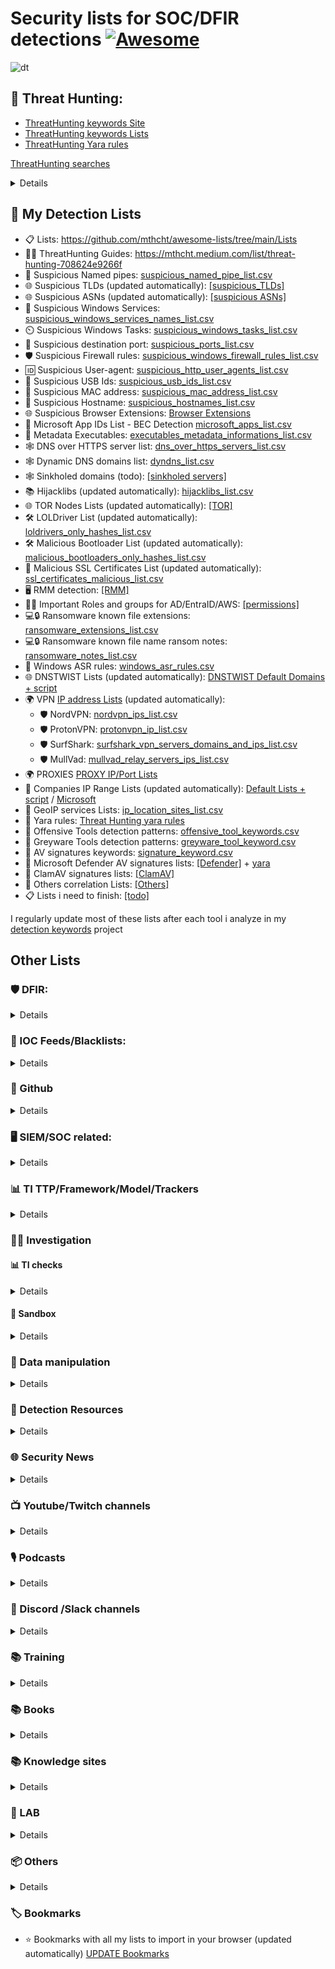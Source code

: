 # Security lists for SOC/DFIR detections [![Awesome](https://awesome.re/badge.svg)](https://awesome.re)
![dt](https://github.com/mthcht/awesome-lists/assets/75267080/059432aa-cfe9-46d1-a611-fbb225bce66e)



## 🐾 Threat Hunting:
- [ThreatHunting keywords Site](https://mthcht.github.io/ThreatHunting-Keywords/)
- [ThreatHunting keywords Lists](https://github.com/mthcht/ThreatHunting-Keywords)
- [ThreatHunting Yara rules](https://github.com/mthcht/ThreatHunting-Keywords-yara-rules)

[ThreatHunting searches](https://github.com/mthcht/Purpleteam/tree/main/Detection/Threat%20Hunting/generic)
<details>
  
  - [Windows Services Searches](https://detect.fyi/threat-hunting-suspicious-windows-service-names-2f0dceea204c)
  - [User-Agents Searches](https://mthcht.medium.com/threat-hunting-suspicious-user-agents-3dd764470bd0)
  - [DNS Over HTTPS Searches](https://mthcht.medium.com/detecting-dns-over-https-30fddb55ac78)
  - [Suspicious TLDs Searches](https://mthcht.medium.com/threat-hunting-suspicious-tlds-a742c2adbf58)
  - [HijackLibs Searches](https://mthcht.medium.com/detect-dll-hijacking-techniques-from-hijacklibs-with-splunk-c760d2e0656f)
  - [Phishing & DNSTWIST Searches](https://detect.fyi/detecting-phishing-attempts-with-dnstwist-37c426b3bbb8)
  - [Browsers extensions Searches](https://mthcht.medium.com/detecting-browser-extensions-installations-e0ac2b45c46b)
  - [C2 hiding in plain sigh](https://mthcht.medium.com/c2-hiding-in-plain-sight-7a83963b9344)
  - [HTML Smuggling artifacts](https://mthcht.medium.com/detecting-html-smuggling-phishing-attempts-15af824e60e4)
  - [PSEXEC & similar tools Searches](https://mthcht.medium.com/detecting-psexec-and-similar-tools-c812bf3dca6c)
  - [Time Slipping detection](https://mthcht.medium.com/event-log-manipulations-1-time-slipping-55bf95631c40)
  - [Suspicious Named pipes](https://detect.fyi/threat-hunting-suspicious-named-pipes-a4206e8a4bc8)

</details>

## 📂 My Detection Lists 
- 📋 Lists: https://github.com/mthcht/awesome-lists/tree/main/Lists
- 🕵️‍♂️ ThreatHunting Guides: https://mthcht.medium.com/list/threat-hunting-708624e9266f
- 🚰 Suspicious Named pipes: [suspicious_named_pipe_list.csv](https://github.com/mthcht/awesome-lists/blob/main/Lists/suspicious_named_pipe_list.csv)
- 🌐 Suspicious TLDs (updated automatically): [[suspicious_TLDs]](https://github.com/mthcht/awesome-lists/tree/main/Lists/TLDs)
- 🌐 Suspicious ASNs (updated automatically): [[suspicious ASNs]](https://github.com/mthcht/awesome-lists/tree/main/Lists/ASNs)
- 🔧 Suspicious Windows Services: [suspicious_windows_services_names_list.csv](https://github.com/mthcht/awesome-lists/blob/main/Lists/suspicious_windows_services_names_list.csv)
- ⏲️ Suspicious Windows Tasks: [suspicious_windows_tasks_list.csv](https://github.com/mthcht/awesome-lists/blob/main/Lists/suspicious_windows_tasks_list.csv)
- 🚪 Suspicious destination port: [suspicious_ports_list.csv](https://github.com/mthcht/awesome-lists/blob/main/Lists/suspicious_ports_list.csv)
- 🛡️ Suspicious Firewall rules: [suspicious_windows_firewall_rules_list.csv](https://github.com/mthcht/awesome-lists/blob/main/Lists/suspicious_windows_firewall_rules_list.csv)
- 🆔 Suspicious User-agent: [suspicious_http_user_agents_list.csv](https://github.com/mthcht/awesome-lists/blob/main/Lists/suspicious_http_user_agents_list.csv)
- 📇 Suspicious USB Ids: [suspicious_usb_ids_list.csv](https://github.com/mthcht/awesome-lists/blob/main/Lists/suspicious_usb_ids_list.csv)
- 🔢 Suspicious MAC address: [suspicious_mac_address_list.csv](https://github.com/mthcht/awesome-lists/blob/main/Lists/suspicious_mac_address_list.csv)
- 📛 Suspicious Hostname: [suspicious_hostnames_list.csv](https://github.com/mthcht/awesome-lists/blob/main/Lists/suspicious_hostnames_list.csv)
- 🌐 Suspicious Browser Extensions: [Browser Extensions](https://github.com/mthcht/awesome-lists/tree/main/Lists/Browser%20Extensions)
- 📧 Microsoft App IDs List - BEC Detection [microsoft_apps_list.csv](https://github.com/mthcht/awesome-lists/blob/main/Lists/microsoft_apps_list.csv)
- 🧮 Metadata Executables: [executables_metadata_informations_list.csv](https://github.com/mthcht/awesome-lists/blob/main/Lists/Windows%20Metadata/executables_metadata_informations_list.csv)
- 🕸️ DNS over HTTPS server list: [dns_over_https_servers_list.csv](https://github.com/mthcht/awesome-lists/blob/main/Lists/dns_over_https_servers_list.csv)
- 🕸️ Dynamic DNS domains list:  [dyndns_list.csv](https://github.com/mthcht/awesome-lists/blob/main/Lists/DYNDNS/dyn-dns-list-alexandrosmagos/dyndns_list.csv)
- 🕸️ Sinkholed domains (todo): [\[sinkholed servers\]](https://github.com/mthcht/awesome-lists/tree/main/Lists/Domains/sinkholed_servers)
- 📚 Hijacklibs (updated automatically): [hijacklibs_list.csv](https://github.com/mthcht/awesome-lists/blob/main/Lists/Hijacklibs/hijacklibs_list.csv)
- 🌐 TOR Nodes Lists (updated automatically): [[TOR]](https://github.com/mthcht/awesome-lists/tree/main/Lists/TOR)
- 🛠️ LOLDriver List (updated automatically): [loldrivers_only_hashes_list.csv](https://github.com/mthcht/awesome-lists/blob/main/Lists/Drivers/loldrivers_only_hashes_list.csv)
- 🛠️ Malicious Bootloader List (updated automatically): [malicious_bootloaders_only_hashes_list.csv](https://github.com/mthcht/awesome-lists/blob/main/Lists/Drivers/malicious_bootloaders_only_hashes_list.csv)
- 📜 Malicious SSL Certificates List (updated automatically): [ssl_certificates_malicious_list.csv](https://github.com/mthcht/awesome-lists/blob/main/Lists/SSL%20CERTS/ssl_certificates_malicious_list.csv)
- 🖥️ RMM detection: [[RMM]](https://github.com/mthcht/awesome-lists/tree/main/Lists/RMM)
- 👤🔑 Important Roles and groups for AD/EntraID/AWS: [[permissions]](https://github.com/mthcht/awesome-lists/tree/main/Lists/permissions)
- 💻🔒 Ransomware known file extensions: [ransomware_extensions_list.csv](https://github.com/mthcht/awesome-lists/blob/main/Lists/ransomware_extensions_list.csv)
- 💻🔒 Ransomware known file name ransom notes: [ransomware_notes_list.csv](https://github.com/mthcht/awesome-lists/blob/main/Lists/ransomware_notes_list.csv)
- 📝 Windows ASR rules: [windows_asr_rules.csv](https://github.com/mthcht/awesome-lists/blob/main/Lists/windows_asr_rules.csv)
- 🌐 DNSTWIST Lists (updated automatically): [DNSTWIST Default Domains + script](https://github.com/mthcht/awesome-lists/tree/main/Lists/Phishing/DNSTWIST)
- 🌍 VPN [IP address Lists](https://github.com/mthcht/awesome-lists/tree/main/Lists/VPN) (updated automatically): 
  - 🛡️ NordVPN: [nordvpn_ips_list.csv](https://github.com/mthcht/awesome-lists/blob/main/Lists/VPN/NordVPN/nordvpn_ips_list.csv)
  - 🛡️ ProtonVPN: [protonvpn_ip_list.csv](https://github.com/mthcht/awesome-lists/blob/main/Lists/VPN/ProtonVPN/protonvpn_ip_list.csv)
  - 🛡️ SurfShark: [surfshark_vpn_servers_domains_and_ips_list.csv](https://github.com/mthcht/awesome-lists/blob/main/Lists/VPN/SurfSharkVPN/surfshark_vpn_servers_domains_and_ips_list.csv)
  - 🛡️ MullVad: [mullvad_relay_servers_ips_list.csv](https://github.com/mthcht/awesome-lists/blob/main/Lists/VPN/MullVad/mullvad_relay_servers_ips_list.csv)
- 🌍 PROXIES [PROXY IP/Port Lists](https://github.com/mthcht/awesome-lists/tree/main/Lists/PROXY)
- 🏢 Companies IP Range Lists (updated automatically): [Default Lists + script](https://github.com/mthcht/awesome-lists/tree/main/Lists/Ranges_IP_Address_Company_List/bgp.he.net) / [Microsoft](https://github.com/mthcht/awesome-lists/tree/main/Lists/Ranges_IP_Address_Company_List/Microsoft)
- 📍  GeoIP services Lists: [ip_location_sites_list.csv](https://github.com/mthcht/awesome-lists/blob/main/Lists/GeoIP/ip_location_sites_list.csv)
- 🧬 Yara rules: [Threat Hunting yara rules](https://github.com/mthcht/ThreatHunting-Keywords-yara-rules)
- 🧬 Offensive Tools detection patterns: [offensive_tool_keywords.csv](https://raw.githubusercontent.com/mthcht/ThreatHunting-Keywords/main/offensive_tool_keyword.csv)
- 🧬 Greyware Tools detection patterns: [greyware_tool_keyword.csv](https://raw.githubusercontent.com/mthcht/ThreatHunting-Keywords/main/greyware_tool_keyword.csv)
- 🧬 AV signatures keywords: [signature_keyword.csv](https://github.com/mthcht/ThreatHunting-Keywords/blob/main/signature_keyword.csv)
- 🧬 Microsoft Defender AV signatures lists: [[Defender]](https://github.com/mthcht/awesome-lists/tree/main/Lists/AV%20signatures/Defender) + [yara](https://github.com/mthcht/awesome-lists/tree/main/Lists/Others/Defender_yara_rules)
- 🧬 ClamAV signatures lists: [[ClamAV]](https://github.com/mthcht/awesome-lists/tree/main/Lists/AV%20signatures/ClamAV)  
- 🔗 Others correlation Lists: [[Others]](https://github.com/mthcht/awesome-lists/tree/main/Lists/Others)
- 📋 Lists i need to finish: [[todo]](https://github.com/mthcht/awesome-lists/tree/main/todo)

I regularly update most of these lists after each tool i analyze in my [detection keywords](https://github.com/mthcht/ThreatHunting-Keywords) project

## Other Lists


### 🛡️ DFIR:

<details>

  - [🔥 EricZimmerman Tools 🔥](https://ericzimmerman.github.io/#!index.md)
  - [usnjrnl_rewind](https://github.com/CyberCX-DFIR/usnjrnl_rewind)
  - [dfir-orc](https://github.com/dfir-orc)
  - [dfir-orc-config](https://github.com/DFIR-ORC/dfir-orc-config)
  - [Arsenal Recon Forensic tools](https://arsenalrecon.com/downloads)
  - [Splunk4DFIR](https://github.com/mf1d3l/Splunk4DFIR)
  - [dfiq](https://github.com/google/dfiq)
  - [Mind maps](https://github.com/AndrewRathbun/DFIRMindMaps)
  - [arfifacts List - DFIRArtifactMuseum](https://github.com/AndrewRathbun/DFIRArtifactMuseum)
  - [arfifacts List - ForensicArtifacts](https://github.com/ForensicArtifacts/artifacts)
  - [Autopsy](https://www.autopsy.com/download/)
  - [SleuthKit](https://github.com/sleuthkit/sleuthkit)
  - [\[OS\] SIFT Workstation](https://www.sans.org/tools/sift-workstation/)
  - [\[OS\] Remnux](https://remnux.org/)
  - [\[OS\] sof-elk](https://github.com/philhagen/sof-elk)
  - [\[OS\] tsurugi](https://tsurugi-linux.org/)
  - [\[OS\] DEFT](https://distrowatch.com/table.php?distribution=deft)
  - [\[OS\] Flare VM](https://github.com/mandiant/flare-vm)
  - [PSBits](https://github.com/gtworek/PSBits/tree/master/DFIR)
  - [Yara - Threat Hunting](https://github.com/mthcht/ThreatHunting-Keywords-yara-rules) + [TH](https://github.com/mthcht/ThreatHunting-Keywords)
  - [Yara - Forge](https://github.com/YARAHQ/yara-forge) 
  - [capa](https://github.com/mandiant/capa)
  - [Malcontent](https://github.com/chainguard-dev/malcontent)
  - [\[Event parser\] evtx](https://github.com/omerbenamram/evtx)
  - [\[Event Parser\] procmon-parser](https://github.com/eronnen/procmon-parser)
  - [\[Event Parser\] Linux - MasterParser](https://github.com/securityjoes/MasterParser)
  - [\[EVTX\] Hayabusa](https://github.com/Yamato-Security/hayabusa)
  - [\[EVTX\] WELA](https://github.com/Yamato-Security/WELA)
  - [\[EVTX\] chainsaw](https://github.com/WithSecureLabs/chainsaw)
  - [\[EVTX\] APTHunter](https://github.com/ahmedkhlief/APT-Hunter/)
  - [\[EVTX / Auditd\] Zircolite](https://github.com/wagga40/Zircolite)
  - [werejugo](https://github.com/MarkBaggett/werejugo)
  - [ADTimeline](https://github.com/ANSSI-FR/ADTimeline)
  - [PersistenceSniper](https://github.com/last-byte/PersistenceSniper)
  - [\[O365\] Logs - Microsoft-Analyzer-Suite](https://github.com/evild3ad/Microsoft-Analyzer-Suite)
  - [Logon Tracer](https://github.com/JPCERTCC/LogonTracer)
  - [Timeline Plaso](https://github.com/log2timeline/plaso)
  - [Timeline TimeSketch](https://github.com/google/timesketch)
  - [regripper](https://github.com/warewolf/regripper)
  - [OneDrive OCR DB artifact collector exe](https://github.com/vxunderground/OCRMe/)
  - [OneDrive OCR DB artifact collector python ](https://github.com/Beercow/OCRMe)
  - [hollows hunter](https://github.com/hasherezade/hollows_hunter)
  - [PE sieve](https://github.com/hasherezade/pe-sieve)
  - [RdpCacheStitcher](https://github.com/BSI-Bund/RdpCacheStitcher)
  - [Searching strings - ripgrep](https://github.com/BurntSushi/ripgrep)
  - [Searching strings - Recoll](https://www.recoll.org/pages/recoll-windows.html)
  - [Kape](https://www.kroll.com/en/insights/publications/cyber/kroll-artifact-parser-extractor-kape)
  - [Kape Files](https://github.com/EricZimmerman/KapeFiles)
  - [More Kape ressources](https://github.com/AndrewRathbun/Awesome-KAPE)
  - [VolatileDataCollector](https://github.com/gtworek/VolatileDataCollector)
  - [Velociraptor](https://github.com/Velocidex/velociraptor)
  - [TZ tools](https://www.tzworks.com/download_links.php)
  - [Nirsoft tools](https://www.nirsoft.net/)
  - [\[memory\] MemDump](https://nircmd.nirsoft.net/memdump.html)
  - [\[memory\] MemProcFS](https://github.com/ufrisk/MemProcFS)
  - [\[memory\] MemProcFS-Analyzer](https://github.com/evild3ad/MemProcFS-Analyzer)
  - [\[memory\] avml](https://github.com/microsoft/avml)
  - [\[memory\] WinPmem](https://github.com/Velocidex/WinPmem)
  - [\[memory\] Volatility](https://github.com/volatilityfoundation/volatility3/)
  - [\[Image Mount\] FTK Imager](https://www.exterro.com/ftk-product-downloads)
  - [\[Image Mount\] OSFMount](https://www.osforensics.com/tools/mount-disk-images.html)
  - [\[Network\] Network Miner](https://www.netresec.com/?page=NetworkMiner)
  - [\[Network\] Wireshark](https://www.wireshark.org/)
  - [\[Network\] xplico](https://www.xplico.org/)
  - [\[Carving\] PhotoRec](https://www.cgsecurity.org/wiki/PhotoRec)
  - [\[Carving\] Bulk Extractor](https://github.com/simsong/bulk_extractor)
  - [Didier Stevens tools](https://blog.didierstevens.com/programs/)
  - [\[memory\] Lime](https://github.com/504ensicsLabs/LiME)
  - [Windows artifacts](https://github.com/Psmths/windows-forensic-artifacts)
  - [\[Linux\] UAC](https://github.com/tclahr/uac)
  - [lists - aboutdfir.com](https://aboutdfir.com/)
  - [Monitoring - Osquery](https://github.com/osquery/osquery)
  - [\[IR Guide\] OpenProject ](https://github.com/DebugPrivilege/OpenProject)
  - [\[OSX Tools\] Knockknock](objective-see.com/products/knockknock.html)
  - [\[OSX Tools\] mac_apt](https://github.com/ydkhatri/mac_apt)
  - [Browser Chrome Extensions DNS Forensic](https://github.com/arsolutioner/ExtensionHound)

</details>

### 🚫 IOC Feeds/Blacklists:

<details> 

- [ABUSE.CH BLACKLISTS](https://sslbl.abuse.ch/blacklist/)
- [Block Lists](https://github.com/blocklistproject/Lists)
- [DNS Block List](https://github.com/hagezi/dns-blocklists)
- [Phishing Block List](https://github.com/jarelllama/Scam-Blocklist)
- [Binary Defense IP Block List](https://www.binarydefense.com/banlist.txt)
- [C2IntelFeeds](https://github.com/drb-ra/C2IntelFeeds)
- [Volexity TI](https://github.com/volexity/threat-intel)
- [Open Source TI](https://github.com/Bert-JanP/Open-Source-Threat-Intel-Feeds)
- [C2 Tracker](https://github.com/montysecurity/C2-Tracker)
- [Unit42 IOC](https://github.com/mthcht/iocs)
- [Sekoia IOC](https://github.com/SEKOIA-IO/Community/tree/main/IOCs)
- [Unit42 Timely IOC](https://github.com/PaloAltoNetworks/Unit42-timely-threat-intel)
- [Unit42 Articles IOC](https://github.com/PaloAltoNetworks/Unit42-Threat-Intelligence-Article-Information)
- [ThreatFOX IOC](https://threatfox.abuse.ch/export/)
- [Zscaler ThreatLabz IOC](https://github.com/threatlabz/iocs)
- [Zscaler ThreatLabz Ransomware notes](https://github.com/ThreatLabz/ransomware_notes)
- [experiant.ca](https://fsrm.experiant.ca/api/v1/get])
- [Sophos lab IOC](https://github.com/sophoslabs/IoCs)
- [ESET Research IOC](https://github.com/eset/malware-ioc)
- [ExecuteMalware IOC](https://github.com/executemalware/Malware-IOCs)
- [Cisco Talos IOC](https://github.com/Cisco-Talos/IOCs)
- [Elastic Lab IOC](https://github.com/elastic/labs-releases/tree/main/indicators)
- [Blackorbid APT Report IOC](https://github.com/blackorbird/APT_REPORT)
- [AVAST IOC](https://github.com/avast/ioc)
- [Zimperium IOC](https://github.com/Zimperium/IOC)
- [HarfangLab IOC](https://github.com/HarfangLab/iocs)
- [DoctorWeb IOC](https://github.com/DoctorWebLtd/malware-iocs)
- [BlackLotusLab IOC](https://github.com/blacklotuslabs/IOCs)
- [prodaft IOC](https://github.com/prodaft/malware-ioc)
- [Pr0xylife DarkGate IOC](https://github.com/pr0xylife/DarkGate)
- [Pr0xylife Latrodectus IOC](https://github.com/pr0xylife/Latrodectus)
- [Pr0xylife WikiLoader IOC](https://github.com/pr0xylife/WikiLoader)
- [Pr0xylife SSLoad IOC](https://github.com/pr0xylife/SSLoad)
- [Pr0xylife Pikabot IOC](https://github.com/pr0xylife/Pikabot)
- [Pr0xylife Matanbuchus IOC](https://github.com/pr0xylife/Matanbuchus)
- [Pr0xylife QakBot IOC](https://github.com/pr0xylife/Qakbot)
- [Pr0xylife IceID IOC](https://github.com/pr0xylife/IcedID)
- [Pr0xylife Emotet IOC](https://github.com/pr0xylife/Emotet)
- [Pr0xylife BumbleBee IOC](https://github.com/pr0xylife/Bumblebee)
- [Pr0xylife Gozi IOC](https://github.com/pr0xylife/Gozi)
- [Pr0xylife NanoCore IOC](https://github.com/pr0xylife/Nanocore)
- [Pr0xylife NetWire IOC](https://github.com/pr0xylife/Netwire)
- [Pr0xylife AsyncRAT IOC](https://github.com/pr0xylife/AsyncRAT)
- [Pr0xylife Lokibot IOC](https://github.com/pr0xylife/Lokibot)
- [Pr0xylife RemcosRAT IOC](https://github.com/pr0xylife/RemcosRAT)
- [Pr0xylife nworm IOC](https://github.com/pr0xylife/nworm)
- [Pr0xylife AZORult IOC](https://github.com/pr0xylife/AZORult)
- [Pr0xylife NetSupportRAT IOC](https://github.com/pr0xylife/NetSupportRAT)
- [Pr0xylife BitRAT IOC](https://github.com/pr0xylife/BitRAT)
- [Pr0xylife BazarLoader IOC](https://github.com/pr0xylife/BazarLoader)
- [Pr0xylife SnakeKeylogger IOC](https://github.com/pr0xylife/SnakeKeylogger)
- [Pr0xylife njRat IOC](https://github.com/pr0xylife/njRat)
- [Pr0xylife Vidar IOC](https://github.com/pr0xylife/Vidar)
- [Pr0xylife Warmcookie IOC](https://github.com/pr0xylife/Warmcookie-Badspace)
- [Cloud Intel IOC](https://github.com/unknownhad/CloudIntel)
- [Phihsing urls - last week feed](https://file.jeroengui.be/phishing/last_week.txt)
- [SpamHaus drop.txt](https://www.spamhaus.org/drop/drop.txt)
- [SpamHaus drop + ASN](https://www.spamhaus.org/blocklists/do-not-route-or-peer/)
- [UrlHaus_misp](https://urlhaus.abuse.ch/downloads/misp/)
- [UrlHaus_misp ASN](https://urlhaus.abuse.ch/feeds/)
- [UrlHaus](https://urlhaus.abuse.ch/api/#csv)
- [vx-underground - Great Resource for Samples and Intelligence Reports](https://vx-underground.org/Samples)
- [Ransomware.live](https://ransomware.live)
- [rosti.bin public reports feed](https://rosti.bin.re/feeds)

</details> 

### 🐙 Github

<details>

- [More github lists](https://github.com/mthcht?tab=stars&user_lists_direction=asc&user_lists_sort=name)

</details>

### 🖥️ SIEM/SOC related:
<details>
  
- [EDR Telemetry](https://github.com/tsale/EDR-Telemetry)
- [PurpleTeam Scripts](https://github.com/mthcht/Purpleteam)
- [Awesome-SOC](https://github.com/cyb3rxp/awesome-soc)
- [Threat-Hunting with Splunk](https://github.com/mthcht/ThreatHunting-Keywords)
- [Detection Lists](https://github.com/mthcht/awesome-lists/Lists)
  
</details> 

### 📊 TI TTP/Framework/Model/Trackers 

<details>
  
- [Tools used by ransomware groups - @BushidoToken](https://github.com/BushidoUK/Ransomware-Tool-Matrix)
- [Tools used by Russian APT](https://github.com/BushidoUK/Russian-APT-Tool-Matrix)
- [Tools associated with groups (partial)](https://docs.google.com/spreadsheets/d/1H9_xaxQHpWaa4O_Son4Gx0YOIzlcBWMsdvePFX68EKU)
- [Techniques - MITRE ATT&CK](https://attack.mitre.org/techniques/enterprise/)
- [Tactics - MITRE ATT&CK](https://attack.mitre.org/tactics/enterprise/)
- [Groups & Operations Naming conventions matrix](https://docs.google.com/spreadsheets/d/1H9_xaxQHpWaa4O_Son4Gx0YOIzlcBWMsdvePFX68EKU)
- [Mitigation - MITRE ATT&CK](https://attack.mitre.org/mitigations/enterprise/)
- [ATT&CK matrix navigator](https://mitre-attack.github.io/attack-navigator/)
- [All MITRE data in xlsx format](https://attack.mitre.org/resources/attack-data-and-tools/) 
- [Tools used by threat actor groups - MITRE ATT&CK](https://attack.mitre.org/software/)
- [atomic-red-team](https://github.com/redcanaryco/atomic-red-team)
- [redcanary Threat Detection report](https://redcanary.com/threat-detection-report/)
- [The-Unified-Kill-Chain](https://www.unifiedkillchain.com/assets/The-Unified-Kill-Chain.pdf)
- [TTP pyramid](https://scythe.io/library/summiting-the-pyramid-of-pain-the-ttp-pyramid)
- [Pyramid of pain](https://detect-respond.blogspot.com/2013/03/the-pyramid-of-pain.html)
- [Cyber Kill chain](https://www.lockheedmartin.com/en-us/capabilities/cyber/cyber-kill-chain.html)
- [MITRE D3FEND](https://d3fend.mitre.org/)
- [MITRE CAPEC](https://capec.mitre.org/)
- [MITRE CAR](https://car.mitre.org/)
- [MITRE PRE-ATT&CK Techniques](https://attack.mitre.org/versions/v7/techniques/pre/)
- [APTMAP](https://github.com/andreacristaldi/APTmap)
- [🔥ALL TI Reports🔥](https://github.com/mthcht/ThreatIntel-Reports)
- [🔥ALL TI Reports searches🔥](https://mthcht.github.io/ThreatIntel-Reports/)
  
</details>


### 🕵️‍♂️ Investigation

#### 📊 TI checks

<details>
  
  - [Virustotal](https://www.virustotal.com/#/home/search)
  - [SpamHaus](https://check.spamhaus.org/)
  - [AbuseIPDB](https://www.abuseipdb.com/)
  - [Malwarebazaar](https://bazaar.abuse.ch/)
  - [emailrep](https://emailrep.io/)
  - [dnsdumpster](https://dnsdumpster.com/)
  - [nslookup.io](https://www.nslookup.io/)
  - [cloudfare scan](https://radar.cloudflare.com/scan)
  - [shodan](https://www.shodan.io/)
  - [Onyphe](https://www.onyphe.io/)
  - [haveibeenpwned](https://haveibeenpwned.com/)
  - [leakcheck.io](leakcheck.io)
  - [Censys](https://search.censys.io/)
  - [cybergordon (reputation check)](https://cybergordon.com/)
  - [threatminer](https://www.threatminer.org/)
  - [urlscan](https://urlscan.io/)
  - [Apptotal (apps and extensions analysis)](https://apptotal.io/)
  - [urlquery](http://urlquery.net/)
  - [cloudfare scanner](https://radar.cloudflare.com/)
  - [urlvoid](https://www.urlvoid.com)
  - [urldna.io](https://urldna.io/)
  - [checkphish](https://checkphish.bolster.ai/)
  - [ipvoid](https://www.ipvoid.com/)
  - [mxtoolbox](https://mxtoolbox.com/NetworkTools.aspx)
  - [mxtoolbox mail header](https://mxtoolbox.com/EmailHeaders.aspx)
  - [Microsoft TI](https://ti.defender.microsoft.com/)
  - [pulsedive](https://pulsedive.com/)
  - [threatbook](https://threatbook.io/)
  - [web archive](https://web.archive.org/)
  - [McAfee Threat Intelligence Exchange](https://www.mcafee.com/enterprise/en-us/products/threat-intelligence-exchange.html)
  - [Kaspersky Security Network](https://www.kaspersky.com/security-network)
  - [Microsoft Security Intelligence Report](https://www.microsoft.com/en-us/wdsi/intelligence-report)
  - [IBM X-Force Exchange](https://exchange.xforce.ibmcloud.com/) 
  - [AlienVault OTX](https://otx.alienvault.com/)
  - [greynoise](https://viz.greynoise.io/)
  - [whoxy](https://www.whoxy.com/reverse-whois/)
  - [url tiny-scan](https://www.tiny-scan.com/)
  - [certificates - crt.sh](https://crt.sh/)
  - [site web-check]https://web-check.as93.net/)
  - [validin.com](https://app.validin.com/)
  - [Browser Extension CRX checker](https://crxaminer.tech/)
  - [echotrail](https://www.echotrail.io/)
  - [Malware-Traffic-Analysis (PCAP files)](https://malware-traffic-analysis.net/)
  - [redhuntlabs](https://redhuntlabs.com/online-ide-search)
  - [whois domaintools](https://whois.domaintools.com/)
  - [ASN check bgp.he](/bgp.he.net/)
  - [viewdns](http://viewdns.info/)
  - [OUI mac address lookup](https://www.wireshark.org/tools/oui-lookup.html)
  - [xcyclopedia](https://strontic.github.io/xcyclopedia/)
  - [abuse.ch](https://abuse.ch/#platforms)
  - [malware-traffic-analysis](https://www.malware-traffic-analysis.net/index.html)
  - [waybackmachine](http://web.archive.org/)
  - [dnshistory](https://dnshistory.org/)
  - [asnlookup](https://asnlookup.com/)
  - [fofa.info](https://fofa.info/)
  - [SecurityTrail](https://securitytrails.com/)
  - [ZommEye](https://www.zoomeye.hk/)
  - [BlueCoat lookup](https://sitereview.bluecoat.com/)
  - [Norton lookup](https://safeweb.norton.com/)
  - [Fortinet lookup](https://www.fortiguard.com/webfilter)
  - [McAfee lookup](https://sitelookup.mcafee.com/)
  - [Trellix lookup](https://trustedsource.org/)
  - [Palo Alto lookup](https://urlfiltering.paloaltonetworks.com/query/)
  - [Talos Intelligence lookup](https://www.talosintelligence.com/reputation_center)
  - [Checkpoint lookup](https://urlcat.checkpoint.com/urlcat/main.htm)
  - [Cyren lookup](https://www.cyren.com/security-center/url-category-check-gate)
  - [Forcepoint lookup](https://support.forcepoint.com/s/site-lookup)
  - [TrendMicro lookup](https://global.sitesafety.trendmicro.com/)

</details>

#### 🔬 Sandbox

<details>
  
- [Sandbox Anyrun](https://any.run/)
- [triage](https://tria.ge/s)
- [capesandbox](https://www.capesandbox.com/)
- [joesandbox](https://www.joesandbox.com/analysispaged/0)
- [filescan.io](https://www.filescan.io/)
- [Sandbox HA](https://www.hybrid-analysis.com/)
- [virustotal](https://www.virustotal.com)
- [threat zone](https://app.threat.zone/scan)
- [vmray](https://www.vmray.com/)
</details>


### 🧩 Data manipulation

<details>
  
- [jsoncrack](https://jsoncrack.com/editor)
- [Grok debugger](https://grokdebugger.com/)
- [JS deobfuscator](https://lelinhtinh.github.io/de4js/)
- [cyberchef](https://cyberchef.org/)
- [PCAP online analyzer](https://apackets.com/)
- [Hash calculator](https://md5calc.com/hash)
- [regex101](https://regex101.com/)
- [CyberChef](https://gchq.github.io/CyberChef/)
- [Javascript Deobfuscator](https://deobfuscate.relative.im/)
- [JSONViewer](https://jsonviewer.stack.hu/)
- [TextMechanic](https://textmechanic.com/)
- [UrlEncode.org](https://www.urlencoder.org/)
- [TextFixer](https://www.textfixer.com/)
- [RegExr](https://regexr.com/)
- [TextUtils](https://textutils.com/)
- [TextCompactor](https://textcompactor.com/)
- [Pretty Diff](https://prettydiff.com/)
- [XML Tree](http://www.xmltree.com/)
- [Online XML Formatter and Beautifier](https://www.freeformatter.com/xml-formatter.html)
- [XML Escape Tool](https://www.freeformatter.com/xml-escape.html)
- [DiffChecker](https://www.diffchecker.com/)
- [CSVJSON](https://www.csvjson.com/)
- [HTML Formatter](https://htmlformatter.com/)
- [Text Tool](https://texttools.netlify.app/)
- [String Manipulation Tool](https://string-functions.com/)
- [unshorten it](https://www.unshorten.it)
- [urlunscrambler](https://www.urlunscrambler.com/)
- [longurl](https://www.longurl.org/)
- [Message Header](https://mha.azurewebsites.net/pages/mha.html)
- [MXToolbox EmailHeaders](https://mxtoolbox.com/EmailHeaders.aspx)
- [Email Header Analyzer](https://emailheaders.verification-check.com/)
- [Email Header Analysis](https://www.email-format.com/header-analysis/)
- [Gitlab dashboard from Excel](https://thisdavej.com/copy-table-in-excel-and-paste-as-a-markdown-table/)
- [OPENAI](https://openai.com/playground)
- [uncoder](https://uncoder.io/)
- [DeHashed](https://dehashed.com/)

</details>


### 📡 Detection Resources

<details>

- [Detection Lists](https://github.com/mthcht/awesome-lists/tree/main/Lists)
- [MITRE techniques](https://attack.mitre.org/techniques/enterprise/)
- [MITRE Updates](https://attack.mitre.org/resources/updates/)
- [MITRE D3fend](https://d3fend.mitre.org/)
- [MITRE Navigator](https://mitre-attack.github.io/attack-navigator/)
- [MITRE Datasources](https://attack.mitre.org/datasources/)
- [GTFOBIN](https://github.com/mthcht/GTFOBins.github.io)
- [LOLBAS](https://github.com/mthcht/LOLBAS)
- [LOTS](https://lots-project.com/)
- [LOLRMM](https://github.com/magicsword-io/LOLRMM)
- [loldrivers](https://www.loldrivers.io/)
- [LOLRMM](https://github.com/magicsword-io/LOLRMM)
- [LOLC2](https://github.com/lolc2/lolc2.github.io)
- [LOLESXI](https://github.com/LOLESXi-Project/LOLESXi)
- [WTFBIN](https://wtfbins.wtf/)
- [Sigma](https://github.com/mthcht/sigma/tree/master/rules)
- [Splunk Rules](https://research.splunk.com/detections/)
- [Elastic Rules](https://github.com/elastic/detection-rules)
- [DFIR-Report Sigma-Rules](https://github.com/The-DFIR-Report/Sigma-Rules)
- [JoeSecurity Sigma-Rules](https://github.com/joesecurity/sigma-rules/tree/master/rules)
- [mdecrevoisier Sigma-Rules](https://github.com/mdecrevoisier/SIGMA-detection-rules)
- [P4T12ICK Sigma-Rules](https://github.com/P4T12ICK/Sigma-Rule-Repository)
- [tsale Sigma-Rules](https://github.com/tsale/Sigma_rules)
- [list of detections resources](https://github.com/jatrost/awesome-detection-rules)
- [KQL Hunting Queries](https://github.com/Bert-JanP/Hunting-Queries-Detection-Rules)
- [detection engineering resources](https://github.com/infosecB/awesome-detection-engineering)
- [Defender Resource](https://defenderresourcehub.info/)
- [awesome-threat-detection](https://github.com/0x4D31/awesome-threat-detection)
  
</details>



### 🌐 Security News

<details>

- [Adam Chester Blog Feed](https://blog.xpnsec.com/rss.xml)
- [ahnlab apt feed](https://asec.ahnlab.com/en/category/apt-en/feed/)
- [ahnlab cert feed](https://asec.ahnlab.com/en/category/cert-en/feed)
- [ahnlab phishing feed](https://asec.ahnlab.com/en/category/phishing-scam-en/feed)
- [ahnlab trend feed](https://asec.ahnlab.com/en/category/trend-en/feed)
- [Akamai blog feed](https://feeds.feedburner.com/akamai/blog)
- [Any.run malware analysis blog feed](https://any.run/cybersecurity-blog/category/malware-analysis/feed/)
- [Avast Blog feed](https://blog.avast.com/rss.xml)
- [badsectorlabs Last week in security - Redteam](https://blog.badsectorlabs.com/feeds/all.atom.xml)
- [bi-zone blog feed](https://medium.com/feed/@bi-zone)
- [bitdefender labs feed](https://www.bitdefender.com/nuxt/api/en-us/rss/labs/)
- [binarydefense blog feed](https://www.binarydefense.com/feed/)
- [Blackberry blog](https://blogs.blackberry.com/en/home)
- [Bleepingcomputer Feed](https://www.bleepingcomputer.com/feed/)
- [bleepingcomputer feed](https://www.bleepingcomputer.com/feed/)
- [broadcom blog feed](https://sed-cms.broadcom.com/rss/v1/blogs/rss.xml)
- [CERT FR Alerts](https://www.cert.ssi.gouv.fr/alerte/)
- [CERT FR Avis](https://www.cert.ssi.gouv.fr/avis/)
- [CERT LV feed](https://cert.lv/en/feed/rss/all)
- [CERT PL feed](https://cert.pl/en/rss.xml)
- [CERT SE feed](https://www.cert.se/feed.rss)
- [CERT SI feed](https://www.cert.si/en/category/news/feed/)
- [CERT UA feed](https://cert.gov.ua/api/articles/rss)
- [CERT-FR](https://www.cert.ssi.gouv.fr/)
- [Checkpoint Research feed](https://research.checkpoint.com/feed)
- [CIRT bd feed](https://www.cirt.gov.bd/feed/)
- [CISA news feed](https://www.cisa.gov/cybersecurity-advisories/all.xml)
- [CISA news](https://www.cisa.gov/news-events/news)
- [Cisco Talos](https://www.talosintelligence.com/)
- [claroty team82 research](https://claroty.com/team82/research/)
- [Cloudfare security feed](https://blog.cloudflare.com/tag/security/rss)
- [Clément Notin Feed](https://clement.notin.org/feed.xml)
- [crowdstrike counter adversary operations blog](https://www.crowdstrike.com/en-us/blog/category.counter-adversary-operations/)
- [deepinstinct blog](https://www.deepinstinct.com/blog)
- [detect.fyi](https://detect.fyi/)
- [Detection engineering weekly](https://www.detectionengineering.net/)
- [DFIR weekly news](https://thisweekin4n6.com/)
- [DFIR weekly news feed](https://thisweekin4n6.wordpress.com/feed/)
- [drweb virus alert feed](https://news.drweb.com/rss/get/?c=9)
- [eclecticiq threat intel](https://www-eclecticiq-com.sandbox.hs-sites.com/blog?type=intelligence-research#overview)
- [Elastic security labs blog](https://www.elastic.co/security-labs)
- [elastic security labs blog feed](https://www.elastic.co/security-labs/rss/feed.xml)
- [EricaZelic Blog](https://ericazelic.medium.com/)
- [forcepoint lab blog](https://www.forcepoint.com/blog/x-labs)
- [genians threat intel feed](https://www.genians.co.kr/blog/threat_intelligence/rss.xml)
- [gi7w0rm threat intel feed](https://medium.com/feed/@gi7w0rm)
- [Google Project Zero blog feed](https://googleprojectzero.blogspot.com/feeds/posts/default?alt=rss)
- [Google threat intelligence feed](https://feeds.feedburner.com/threatintelligence/pvexyqv7v0v)
- [Google Threat Intelligence](https://cloud.google.com/blog/topics/threat-intelligence)
- [Google Threat analysis feed](https://blog.google/threat-analysis-group/rss/)
- [Group-IB feed](https://blog.group-ib.com/rss.xml)
- [HackerNews Feed](https://feeds.feedburner.com/TheHackersNews)
- [harfanglab lab feed](https://harfanglab.io/insidethelab/feed/)
- [hexacorn blog feed](http://www.hexacorn.com/blog/feed/)
- [horizon3 Feed](https://www.horizon3.ai/feed/)
- [hunt.io blog](https://hunt.io/blog)
- [huntress blog feed](https://www.huntress.com/blog/rss.xml)
- [IC3 CSA feed](https://www.ic3.gov/CSA/rss)
- [Infostealers Hub News Feed](https://www.infostealers.com/learn-info-stealers/feed/)
- [infostealers reports feed](https://www.infostealers.com/info-stealers-reports/feed/)
- [Intrinsec feed](https://www.intrinsec.com/feed/)
- [isc sans edu feed](https://isc.sans.edu/rssfeed.xml)
- [JPCERT feed](https://blogs.jpcert.or.jp/en/atom.xml)
- [JPCERT](https://www.jpcert.or.jp/english/)
- [krebsonsecurity feed](https://krebsonsecurity.com/feed/)
- [malwarebytes blog feed](https://www.malwarebytes.com/blog/feed/index.xml)
- [malwaretech feed](https://www.malwaretech.com/feed)
- [Mauricio Velazco Blog](https://medium.com/@mvelazco)
- [mcafee labs feed](https://www.mcafee.com/blogs/other-blogs/mcafee-labs/feed/)
- [Michael Haag Blog](https://haggis-m.medium.com/)
- [Microsoft security blog feed](https://www.microsoft.com/en-us/security/blog/feed/)
- [Microsoft Incident response ninja hub](https://techcommunity.microsoft.com/blog/microsoftsecurityexperts/welcome-to-the-microsoft-incident-response-ninja-hub/4243594)
- [Microsoft Threat Intel feed](https://www.microsoft.com/en-us/security/blog/topic/threat-intelligence/feed)
- [morphisec threat research](https://blog.morphisec.com/topic/threat-research)
- [NCC Group research feed](https://research.nccgroup.com/feed/)
- [nccgroup research blog security](https://www.nccgroup.com/us/research-blog/?resource=18345&category=18146#hub)
- [NCSC news feed](https://feeds.english.ncsc.nl/news.rss)
- [NIST CVEs](https://nvd.nist.gov/vuln/search/results?isCpeNameSearch=false&results_type=overview&form_type=Basic&search_type=all&startIndex=0)
- [NIST cybersecurity insights feed](https://www.nist.gov/blogs/cybersecurity-insights/rss.xml)
- [Offensive Research - DSAS by INJECT](https://blog.injectexp.dev/)
- [orangecyberdefense Intel](https://www.orangecyberdefense.com/global/blog?tx_solr%5Bfilter%5D%5B0%5D=tags%3AIntelligence-led+Security)
- [outpost24 research and threat intel feed](https://outpost24.com/blog/category/research-and-threat-intel/feed/)
- [proofpoint threat insight](https://www.proofpoint.com/us/blog/threat-insight#)
- [Qualys Threat research feed](https://blog.qualys.com/vulnerabilities-threat-research/feed)
- [redcanary feed](https://www.redcanary.co/feed/)
- [reversinglabs threat research](https://www.reversinglabs.com/blog/tag/threat-research)
- [sans blog](https://www.sans.org/blog/)
- [security.com threat intel](https://www.security.com/threat-intelligence)
- [securityaffairs apt feed](https://securityaffairs.com/category/apt/feed)
- [securityweek feed](https://www.securityweek.com/feed/)
- [securlist apt targeted attacks feed](https://securelist.com/threat-category/apt-targeted-attacks/feed/)
- [Sekoia Blog](https://blog.sekoia.io/)
- [Sekoia blog feed](https://blog.sekoia.io/feed/)
- [SentinelOne labs feed](https://www.sentinelone.com/labs/feed/)
- [seqrite techical blog](https://www.seqrite.com/blog/category/technical/)
- [Simone Kraus blog feed](https://medium.com/feed/@simone.kraus)
- [sophos threat research feed](https://news.sophos.com/en-us/category/threat-research/feed/)
- [specterops feed](https://posts.specterops.io/feed)
- [Splunk Research Blog](https://www.splunk.com/en_us/blog/author/secmrkt-research.html)
- [Sybersecyrity news feed](https://cybersecuritynews.com/feed/)
- [Talos feed](https://feeds.feedburner.com/feedburner/Talos)
- [tenable Blog](https://medium.com/tenable-techblog)
- [The HackerNews feed](https://feeds.feedburner.com/TheHackersNews)
- [thedfirreport feed](https://thedfirreport.com/feed/)
- [threat connect blog feed](https://threatconnect.com/blog/feed/)
- [threatlabz zscaler blog](https://threatlabz.zscaler.com/blogs)
- [threatpost feed](https://threatpost.com/feed/)
- [trendmicro security feed](http://feeds.trendmicro.com/TrendMicroSimplySecurity)
- [Trustwave blog feed](https://www.trustwave.com/en-us/resources/blogs/spiderlabs-blog/rss.xml)
- [Twitter](https://twitter.com/home)
- [Unit42 feed](http://feeds.feedburner.com/Unit42)
- [Unit42 feed](https://unit42.paloaltonetworks.com/feed/)
- [virusbulletin feed](https://www.virusbulletin.com/rss)
- [virusbulletin](https://www.virusbulletin.com/virusbulletin/)
- [volexity blog feed](https://www.volexity.com/blog/feed/)
- [welivesecurity feed](https://www.welivesecurity.com/en/rss/feed/)

</details>



### 📺 Youtube/Twitch channels

<details>
  
  - [DFIR - 13cubed videos](https://www.youtube.com/@13Cubed/videos)
  - [DFIR - SANS videos](https://www.youtube.com/@SANSForensics/videos)
  - [DFIR - MyDFIR](https://youtube.com/@mydfir)
  - [DFIR - DFIRScience](https://www.youtube.com/@DFIRScience/videos)
  - [Malware Analysis - jstrosch](https://www.youtube.com/@jstrosch/videos)
  - [Malware Analysis - cyberraiju](https://www.youtube.com/@cyberraiju/videos)
  - [Malware Analysis - Botconf](https://www.youtube.com/@BotConfTV)
  - [DFIR - AntisyphonTraining](https://www.youtube.com/@AntisyphonTraining)
  - [DFIR - BlackPerl](https://youtube.com/watch?v=KzD0MmEYAzQ&list=PLjWEV7pmvSa6f-NTpXsaUYWZLjLAB_0TS)
  - [Malware Analysis - malwareanalysisforhedgehogs](https://youtube.com/@malwareanalysisforhedgehogs?si=rHy80uPhjtyPtX0K)
  - [DFIR - BlueMonkey4n6](https://www.youtube.com/@BlueMonkey4n6/playlists)
  - [DFIR - binaryzone](https://www.youtube.com/@binaryz0ne/playlists)
  - [Detection Engineering - Splunk - atomicsonafriday](https://www.youtube.com/@atomicsonafriday/streams)
  - [Exploitation - HackerSploit](https://www.youtube.com/@HackerSploit/playlists)
  - [DFIR - TheTaggartInstitute](https://www.youtube.com/@TheTaggartInstitute/videos)
  - [Malware Analysis - JohnHammond](https://www.youtube.com/@_JohnHammond)
  - [Malware Analysis - invokereversing](https://youtube.com/@invokereversing)
  - [Exploitation - Defcon Talks](https://www.youtube.com/user/DEFCONConference/videos)  + https://media.defcon.org/
  - [Exploitation - Alh4zr3d - twitch](https://www.twitch.tv/Alh4zr3d)
  - [Exploitation - Alh4zr3d - youtube](https://www.youtube.com/@alh4zr3d3/videos)
  - [Exploitation - incodenito](https://youtube.com/@incodenito?si=uV9UDhYFs_vQYayR)
  - [Malware Analysis - MalwareTechBlog](https://www.youtube.com/@MalwareTechBlog)
  - [Exploitation - LiveOverflow](https://www.youtube.com/@LiveOverflow)
  - [Malware Analysis - neoeno](https://youtube.com/@neoeno4242?si=_mVioHsmbvu17KNk)
  - [Malware Analysis - AzakaSekai](https://www.youtube.com/@AzakaSekai)
  - [CTI - bushidotoken](https://youtube.com/@bushidotoken)
  - [CTI - @TLP_R3D](https://www.youtube.com/@TLP_R3D)
  - [Windows Internal - @mrexodia](https://www.youtube.com/@mrexodia)
  - [!!! Exploitation - ippsec](https://www.youtube.com/@ippsec)
  - [Exploitation - flangvik](https://youtube.com/@flangvik?si=vVShvHdg3QCLrHJf)
  - [Conferences channel - scrtinsomnihack](https://www.youtube.com/@scrtinsomnihack/videos)
  - [Conferences channel - OffensiveCon](https://www.youtube.com/@OffensiveCon/videos)
  - [Conferences channel - BSidesSF](https://www.youtube.com/@BSidesSF/videos)
  - [Conferences channel - BSidesTLV](https://www.youtube.com/@BSidesTLV/videos)
  - [Conferences channel - bsidesbudapest](https://www.youtube.com/@bsidesbudapest/videos)
  - [Conferences channel - SecuritybsidesOrgUk](https://www.youtube.com/@SecuritybsidesOrgUk/videos)
  - [Conferences channel - bsidescanberra9688](https://www.youtube.com/@bsidescanberra9688/videos)
  - [Conferences channel - brucontalks](https://www.youtube.com/@brucontalks/videos)
  - [Conferences channel - DEFCONConference](https://www.youtube.com/@DEFCONConference/videos)
  - [Conferences channel - Disobey](https://www.youtube.com/@Disobey/videos)
  - [Conferences channel - hitbsecconf](https://www.youtube.com/@hitbsecconf/videos)
  - [Conferences channel - SANSOffensiveOperations](https://www.youtube.com/@SANSOffensiveOperations/videos)
  - [Conferences channel - BlackHillsInformationSecurity](https://www.youtube.com/@BlackHillsInformationSecurity/videos)
  - [Conferences channel - RITSEC](https://www.youtube.com/@RITSEC/videos)
  - [Conferences channel - Preludeorg](https://www.youtube.com/@Preludeorg/videos)
  - [Conferences channel - BlackHatOfficialYT](https://www.youtube.com/@BlackHatOfficialYT/videos)
  - [Conferences channel - TROOPERScon](https://www.youtube.com/@TROOPERScon/videos)
  - [Conferences site - infocon.org](https://infocon.org/cons/)
  - [Conferences site - sectube.tv](https://sectube.tv/)
  - [Conferences channel - x33conf](https://www.youtube.com/@x33fcon/videos)
    
</details>

### 🎙️ Podcasts

<details>

  - [darknetdiaries](https://darknetdiaries.com/)
  - [risky.biz](https://risky.biz/)
  - [DFIR Podcasts](https://digitalforensicsurvivalpodcast.libsyn.com/podcast)
  - [cloud.withgoogle.com](https://cloud.withgoogle.com/cloudsecurity/podcast/)
  - [Internet Storm Center sans podcast](https://isc.sans.edu/podcast.html)
  - [7 minutes security Podcast](https://7minsec.com/)
  - [hacking-humans](https://thecyberwire.com/podcasts/hacking-humans/)
  - [CISO series](https://cisoseries.com/category/podcast/cyber-security-headlines/)
  - [Splunk Atomic on Friday](https://www.youtube.com/@atomicsonafriday/streams)
  - [NolimitSecu (FR)](https://www.nolimitsecu.fr/)
  - [HacknSpeak (FR)](https://open.spotify.com/show/2lwA1WLVqnYvnlc7WkV3yU)
  - [Radio CSIRT (FR)](https://www.radiocsirt.org)
  - [DEV podcasts (FR)](https://www.ifttd.io/liste-des-episodes)
  - [Security Conversations](https://securityconversations.com/)
  - [Monde de la cyber (FR)](https://open.spotify.com/show/0uNuF41uZYwwik1AW6hOSM?si=iv8LKD8VQQSM8Tqf-F1X0w)

</details>

### 💬 Discord /Slack channels

<details>

- [RedTeam - 🔥 Initial Access Guild 🔥 Discord](https://discord.com/channels/1118340483337424936)
- [RedTeam - 🔥 Red-Team VX community 🔥 Discord](https://discord.com/channels/1012733841229746240)
- [RedTeam - BloodHoundHQ Slack](bloodhoundhq.slack.com)
- [RedTeam - evilsocket Discord](https://discord.com/channels/1100085665766572142)
- [RedTeam - OffSec Discord](https://discord.com/channels/780824470113615893/)
- [Threat Hunting - Threat Hunter community Discord](https://discord.com/channels/690293821866508430/)
- [PurpleTeam - Ipurpleteam Discord](https://discord.com/channels/1285691872928595968)
- [Blueteam Detection engineering - Hunter's Den Discord](https://discord.com/channels/1104707391569797200)
- [Blueteam Detection engineering - Sigma HQ Discord](https://discord.com/channels/1176230866515669072)
- [Blueteam Threat Intel - Malcore Discord](https://discord.com/channels/1087758991809060876/1165463214457368677)

</details>

### 📚 Training

<details>

#### DFIR
  
  - 13cubed - Investigating Windows Endpoints [13cubed.com -windows endpoints](https://training.13cubed.com/investigating-windows-endpoints)
  - 13cubed - Investigating Windows Memory [13cubed.com -windows memory](https://training.13cubed.com/investigating-windows-memory)
  - 13cubed - Investigating Linux Devices [13cubed.com - linux](https://training.13cubed.com/investigating-linux-devices)
  - SANS: [FOR500](https://www.sans.org/cyber-security-courses/windows-forensic-analysis/)
  - SANS: [FOR508](https://www.sans.org/cyber-security-courses/advanced-incident-response-threat-hunting-training/)
  - Defensive-security: [Linux-live-forensics](https://edu.defensive-security.com/linux-attack-live-forensics-at-scale)
  - @0gtweet - Forensic course: [Mastering Windows Forensics](https://grzegorz-tworek-s-school.teachable.com/)
  - @DebugPrivilege : Forensic Debugging free course [InsightEngineering](https://github.com/DebugPrivilege/InsightEngineering)
  
  - Challenges:
    - Arsenal Recon Disks Images for DFIR: [publicly-accessible-disk-images](https://arsenalrecon-dev.s3.amazonaws.com/blog/publicly-accessible-disk-images-&-mobile-extractions-grid-for-dfir---september-24-2024-update.pdf)
    - @inversecos - APT Emulation Labs: [xintra](https://www.xintra.org/labs)
    - @TheDFIRReport : LABs with logs from the existing reports [dfir-labs](https://the-dfir-report-store.myshopify.com/collections/dfir-labs)
    - @ACEresponder: Courses with Detailed Explanations and Labs [aceresponder.com](https://www.aceresponder.com/challenges)
    - @binaryz0ne: DFIR challenges with [Datasets](https://www.ashemery.com/dfir.html) + [Linux forensic workshop](https://github.com/ashemery/LinuxForensics)

#### SOC

 - tryhackme - [SOC lvl 1](https://tryhackme.com/path/outline/soclevel1)
 - letsdefend.io @chrissanders88 - [letsdefend.io](https://app.letsdefend.io/training)
 - Constructing Defense [constructingdefense.com](https://course.constructingdefense.com/constructing-defense)
 - SANS: [SANS555](https://www.sans.org/cyber-security-courses/siem-with-tactical-analytics/)
 - Xintra: [Attacking and Defending Azure M365](https://training.xintra.org/attacking-and-defending-azure-m365)
  
 - Challenges:
   - Splunk Boss Of The SOC - [BOTS](https://bots.splunk.com/)
     - BOTS [dataset v1](https://github.com/splunk/botsv1)   
     - BOTS [dataset v2](https://github.com/splunk/botsv2)   
     - BOTS [dataset v3](https://github.com/splunk/botsv3)
  - @TheDFIRReport : LABs with logs from the existing reports [dfir-labs](https://the-dfir-report-store.myshopify.com/collections/dfir-labs)
  - @ACEresponder: Courses with Detailed Explanations and Labs [aceresponder.com](https://www.aceresponder.com/challenges)
  - @inversecos - APT Emulation Labs: [xintra](https://www.xintra.org/labs)

#### Offensive
  - [OSCP - HTB](https://0xdf.gitlab.io/cheatsheets/offsec)
  - [OSCP - Course PEN200](https://www.offsec.com/courses/pen-200/)
  - [OSEP - Course PEN300](https://www.offsec.com/courses/pen-300/) 
  
#### Challenges

  - [HackTheBox](https://www.hackthebox.com)
  - [Pentestlab](https://pentesterlab.com)
  - [Root-Me](https://www.root-me.org)
  - [TryHackMe](https://tryhackme.com)
  - [Zenk-Security](https://www.zenk-security.com/challenges)


#### RE / Malware Analysis / Deep Dive
  - [OpenSecurityTraining2](https://p.ost2.fyi/)

 </details>

### 📚 Books

<details>
  
#### DFIR
  - [Practical Forensic Imaging](https://www.amazon.com/Practical-Forensic-Imaging-Securing-Evidence/dp/1593277938)
  - [Practical-Linux-Forensics-Digital-Investigators](https://www.amazon.com/Practical-Linux-Forensics-Digital-Investigators-ebook/dp/B096Z4CRC8)
  - [TheHitchhikersGuidetoDFIRExperiencesFromBeginnersandExperts - Free](https://leanpub.com/TheHitchhikersGuidetoDFIRExperiencesFromBeginnersandExperts)
  - [Forensic Artifacts - Microsoft GuideBook - free](https://cdn-dynmedia-1.microsoft.com/is/content/microsoftcorp/microsoft/final/en-us/microsoft-brand/documents/IR-Guidebook-Final.pdf)
  - [Eric Zimmerman Manual Tools - Free](https://leanpub.com/eztoolsmanuals)
  - [The Art of Memory Forensics: Detecting Malware and Threats in Windows, Linux, and Mac Memory](https://www.amazon.com/Art-Memory-Forensics-Detecting-Malware/dp/1118825098)
  - [Applied Incident Response](https://www.amazon.com/Applied-Incident-Response-Steve-Anson/dp/1119560268)
  - [SANS FOR500 / FOR508 book](https://www.sans.org/cyber-security-courses/advanced-incident-response-threat-hunting-training/)
  - [Blue Team Handbook: Incident Response Edition](https://www.amazon.com/Blue-Team-Handbook-condensed-Responder/dp/1500734756)
  - [Practical Malware Analysis: The Hands-On Guide to Dissecting Malicious Software](https://www.amazon.com/Practical-Malware-Analysis-Hands-Dissecting/dp/1593272901)
  - [Placing the Suspect Behind the Keyboard: DFIR Investigative Mindset](https://www.amazon.com/Placing-Suspect-Behind-Keyboard-Investigative/dp/B0CZPJF23Q)
  - [Crafting the InfoSec Playbook: Security Monitoring and Incident](https://www.amazon.com/Crafting-InfoSec-Playbook-Security-Monitoring/dp/1491949406)
  - [Investigating Windows Systems](https://www.amazon.com/Investigating-Windows-Systems-Harlan-Carvey/dp/0128114150)

#### Malware Anaysis
  - [Practical Malware Analysis: The Hands-On Guide to Dissecting Malicious Software](https://www.amazon.com/Practical-Malware-Analysis-Hands-Dissecting/dp/1593272901)
  - [The Art of Memory Forensics: Detecting Malware and Threats in Windows, Linux, and Mac Memory](https://www.amazon.com/Art-Memory-Forensics-Detecting-Malware/dp/1118825098)
  - [Evasive Malware: A Field Guide to Detecting, Analyzing, and Defeating Advanced Threats](https://www.amazon.fr/Evasive-Malware-Understanding-Deceptive-Self-Defending/dp/1718503261)

#### SOC
  - [Blue Team Handbook: SOC, SIEM, and Threat Hunting](https://www.amazon.com/Blue-Team-Handbook-Condensed-Operations/dp/1091493898)
  - [BTFM: Blue Team Field Manual](https://www.amazon.fr/Blue-Team-Field-Manual-BTFM/dp/154101636X)
  - [PTFM: Purple Team Field Manual](https://www.amazon.com/PTFM-Purple-Team-Field-Manual/dp/B08LJV1QCD) + [PTFM: Purple Team Field Manual v2](https://www.amazon.com/PTFM-2nd-Purple-Field-Manual/dp/1736526790)
  - [EDR - Introduction to endpoint security](https://www.amazon.com/Endpoint-Detection-Response-Essentials-deployment/dp/1835463266)
  - [MITRE - 11 Strategies of a World-Class Cybersecurity Operations Center](https://www.amazon.com/Strategies-World-Class-Cybersecurity-Operations-Center-ebook/dp/B09ZDWRFMW)
  - [Big picture on running a SOC - Modern SOC](https://www.amazon.com/Modern-Security-Operations-Center-ebook/dp/B08BW8Y9Q4)
  - [Practical Malware Analysis: The Hands-On Guide to Dissecting Malicious Software](https://www.amazon.com/Practical-Malware-Analysis-Hands-Dissecting/dp/1593272901)
  - [SANS 555 book](https://www.sans.org/cyber-security-courses/siem-with-tactical-analytics/)
  

#### Deep Dive
  - [Windows Internals Books](https://learn.microsoft.com/en-us/sysinternals/resources/windows-internals)
  - [How Linux Works](https://www.amazon.com/How-Linux-Works-Brian-Ward-ebook/dp/B07X7S1JMB)
  - [Linux Device Drivers](https://lwn.net/Kernel/LDD3/)
  - [Understanding The Linux Virtual Memory Manager](https://www.kernel.org/doc/gorman/pdf/understand.pdf)
  - [Linux insides](https://github.com/0xAX/linux-insides/blob/master/SUMMARY.md)
  - [Linux Ebpf](https://www.amazon.com/Learning-eBPF-Programming-Observability-Networking/dp/1098135121)
  - [Windows Security Internals](https://www.oreilly.com/library/view/windows-security-internals/9781098168834)

#### Exploitation
  - [Hacking Art Exploitation](https://www.amazon.com/Hacking-Art-Exploitation-Jon-Erickson-ebook/dp/B004OEJN3I)
  - [Hacker Playbook Practical Penetration Testing](https://www.amazon.com/Hacker-Playbook-Practical-Penetration-Testing-ebook/dp/B07CSPFYZ2)
  - [RTFM: Red Team Field Manual](https://www.amazon.com/RTFM-Red-Team-Field-Manual-ebook/dp/B0B7H8X3XY)
  - [Red Team Development and Operations: A practical guide](https://www.amazon.com/Red-Team-Development-Operations-practical-ebook/dp/B0842BMMCC)
  - [RTRM: Red Team Reference Manual](https://www.amazon.com/RTRM-Red-Team-Reference-Manual/dp/B08N37KDPQ)
  - [POC||GTFO](https://nostarch.com/search/gtfo)

</details>

### 📚 Knowledge sites

<details>

  - [DFIR - NTFS deepdive - ntfs.com](https://www.ntfs.com/index.html)
  - [DFIR - aboutdfir](https://aboutdfir.com/)
  - [DFIR - Forensic Artifacts - microsoft GuideBook](https://cdn-dynmedia-1.microsoft.com/is/content/microsoftcorp/microsoft/final/en-us/microsoft-brand/documents/IR-Guidebook-Final.pdf)
  - [Malware Analysis - unprotect.it - Evasion techniques](https://unprotect.it/)
  - [Exploitation - hacktricks](https://book.hacktricks.xyz/)
  - [Exploitation - PayloadsAllTheThings](https://github.com/swisskyrepo/PayloadsAllTheThings)
  - [Exploitation - red-team-note](https://dmcxblue.gitbook.io/red-team-notes-2-0/files/red-team-guide)
  - [Exploitation - Red Team Notes](https://www.ired.team/)
  - [DFIR - JPCERT Tools Analysis](https://jpcertcc.github.io/ToolAnalysisResultSheet/)
  - [Exploitation - Red Team TTP](https://rosesecurity.gitbook.io/red-teaming-ttps)
  - [Linux - EBPF docs](https://docs.ebpf.io/)
  - [DFIR - Microsoft NinjaHub](https://aka.ms/MicrosoftIRNinjaHub)
  - [DEV - Windows PInvoke signatures](https://pinvoke.net/)
  - [Privacy - VPN privacy guide](https://docs.google.com/spreadsheets/d/1L72gHJ5bTq0Djljz0P-NCAaURrXwsR1MsLpVmAt3bwg)
  - [Detection - GCP Attack - Defense](https://github.com/anrbn/GCP-Attack-Defense)
  - [Detection - Azure Attack Defense](https://github.com/Cloud-Architekt/AzureAD-Attack-Defense)
  - [Detection - Unprotect project](https://unprotect.it/snippets/)
  - [Exploitation - Hacker recipes](https://www.thehacker.recipes/)
  - [Logs - Events - ultimatewindowssecurity](https://www.ultimatewindowssecurity.com/securitylog/encyclopedia/default.aspx)
  - [Logs - Events - microsoft](https://learn.microsoft.com/en-us/previous-versions/windows/it-pro/windows-10/security/threat-protection/auditing/advanced-security-audit-policy-settings)
  - [more cheatsheets](https://github.com/r1cksec/cheatsheets)
  - [Exploitation - TLS details](https://tls12.xargs.org/)

</details>

### 🧪 LAB

<details>

- [LAB automation - ludus](https://gitlab.com/badsectorlabs/ludus)
- [LAB env - windows - GOAD](https://github.com/Orange-Cyberdefense/GOAD)
- [LAB automation - warhorse](https://github.com/warhorse/warhorse)
- [LAB automation - Azure - BadZure](https://github.com/mvelazc0/BadZure)
- [LAB automation - Azure - AzureGoat](https://github.com/ine-labs/AzureGoat)
- [OS - Malware analysis - flare-vm](https://github.com/mandiant/flare-vm)
- [SandBox - cuckoo](https://github.com/cuckoosandbox/cuckoo)
- [SandBox - CAPEv2](https://github.com/kevoreilly/CAPEv2)
- [SandBox - Malice (Virustotal self hosted clone)](https://github.com/maliceio/malice)
- [Detection platform - wazuh](https://github.com/wazuh/wazuh)
- [Detection platform - securityonion](https://github.com/Security-Onion-Solutions/securityonion)
- [Detection platform - Splunk](https://www.splunk.com/en_us/download.html)
- [Detection platform - Elastic](https://www.elastic.co/downloads/elasticsearch)
- [Deployment - ansible](https://github.com/ansible/ansible)
- [SOC - Use Case Factory Automation - DetectIQ](https://github.com/AttackIQ/DetectIQ)
- [Network Logs - StratosphereLinuxIPS](https://github.com/stratosphereips/StratosphereLinuxIPS)
- [Network Logs - flare-fakenet-ng](https://github.com/mandiant/flare-fakenet-ng)
- [Network Logs - maltrail](https://github.com/stamparm/maltrail)
- [Purpleteam - openbas](https://github.com/OpenBAS-Platform/openbas)
- [Honeypot - LLM honeypot galah](https://github.com/0x4D31/galah)
- [Honeypot - canary](https://github.com/thinkst/opencanary)
- [Honeypot - opencanary](https://github.com/thinkst/opencanary)
- [Honeypot - Respotter (Responder honeypot)](https://github.com/lawndoc/Respotter)
- [Honeypot - Certiception (ADCS honeypot)](https://github.com/srlabs/Certiception)
- [Honeypot - cowrie](https://github.com/cowrie/cowrie)
- [Maldev - Defense Evasion - avred](https://github.com/dobin/avred)
- [Maldev - Defense Evasion - gocheck](https://github.com/gatariee/gocheck)
- [Reconnaissance - HEDnsExtractor](https://github.com/HuntDownProject/HEDnsExtractor)
- [Detection Agent - Sandfly linux agent](https://github.com/sandflysecurity/sandfly-setup)
- [Log Forwarder - openwec (windows event forwarder)](https://github.com/cea-sec/openwec)
- [Threat Hunting Platform - deephunter](https://github.com/sebastiendamaye/deephunter)
- [Windows Logs - JonMon](https://github.com/jsecurity101/JonMon)
- [Windows Logs - Sysmon](https://learn.microsoft.com/pt-br/sysinternals/downloads/sysmon)
- [LInux Logs - ossec](https://github.com/ossec/ossec-hids)
- [Linux Logs - ecapture (SSL/TLS)](https://github.com/gojue/ecapture)
- [Linux Logs - tracee](https://github.com/aquasecurity/tracee)
- [Linux Logs - auditd](https://packages.debian.org/sid/auditd)
- [Linux Logs - SysmonForLinux](https://github.com/microsoft/SysmonForLinux)
- [Linux Logs - kunai](https://github.com/kunai-project/kunai)
- [CTI - OpenCTI](https://github.com/OpenCTI-Platform/opencti)
- [CTI - MISP](https://github.com/MISP/MISP)
- [Code analysis](https://github.com/semgrep/semgrep)
- [IR platform - iris-web](https://github.com/dfir-iris/iris-web)
- [IR platform - rAIdline](https://github.com/certsocietegenerale/rAIdline)
- [IR platform - FIR](https://github.com/certsocietegenerale/FIR)
- [Challenges - DFIR LABS](https://github.com/Azr43lKn1ght/DFIR-LABS)
- [Log samples - Splunk Attack range](https://github.com/splunk/attack_range)
- [IT - Remote connections manager - xpipe](https://github.com/xpipe-io/xpipe)
- [Endpoint Security - Windows Hardening - Harden-Windows-Security](https://github.com/HotCakeX/Harden-Windows-Security)
- [Endpoint Security - Linux Hardening - lynis](https://github.com/CISOfy/lynis)
- [Endpoint Security - Linux - apparmor](https://ubuntu.com/server/docs/apparmor)

</details>

### 📦 Others

<details>
  
- [Crontab check](https://crontab.guru/every-2-minutes)
- [markmap.js.org (markdown to mindmap)](https://markmap.js.org/repl)
- [Subnet Calculator](https://mxtoolbox.com/subnetcalculator.aspx)
- [chmod calculator](https://chmod-calculator.com/)
- [Epoch time converter](https://www.epochconverter.com/)
- [cyberchef](https://cyberchef.org/)
- [Chrome Addon for TI checks](https://chromewebstore.google.com/detail/osintlytics/kfpbbegdghffnakhgcbonaglepgoedmm)
- [sms verification](textverified.com)
- [temp mail](https://temp-mail.org)
</details>

 ### 🏷️ Bookmarks

- ⭐ Bookmarks with all my lists to import in your browser (updated automatically) [UPDATE Bookmarks](https://github.com/mthcht/awesome-lists/blob/main/_utils/bookmarks.html)

